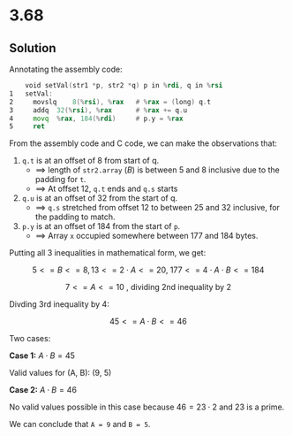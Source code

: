 # 3.68

## Solution

Annotating the assembly code:
```asm
	void setVal(str1 *p, str2 *q) p in %rdi, q in %rsi
1	setVal:
2	  movslq	8(%rsi), %rax   # %rax = (long) q.t
3	  addq	32(%rsi), %rax      # %rax += q.u
4	  movq	%rax, 184(%rdi)     # p.y = %rax
5	  ret
```

From the assembly code and C code, we can make the observations that:

1. `q.t` is at an offset of 8 from start of q.
    * $\implies$ length of `str2.array` ($B$) is between 5 and 8
        inclusive due to the padding for `t`.
    * $\implies$ At offset 12, `q.t` ends and `q.s` starts
2. `q.u` is at an offset of 32 from the start of q.
    * $\implies$ `q.s` stretched from offset 12 to between
        25 and 32 inclusive, for the padding to match.
3. `p.y` is at an offset of 184 from the start of `p`.
    * $\implies$ Array `x` occupied somewhere between
        177 and 184 bytes.

Putting all 3 inequalities in mathematical form, we get:

$$
5 <= B <= 8, 13 <= 2 \cdot A <= 20,\ 177 <= 4 \cdot A \cdot B <= 184
$$

$$
7 <= A <= 10\ \text{, dividing 2nd inequality by 2}
$$

Divding 3rd inequality by 4:

$$
45 <= A \cdot B <= 46
$$

Two cases:

**Case 1:** $A \cdot B = 45$

Valid values for (A, B): (9, 5)

**Case 2:** $A \cdot B = 46$

No valid values possible in this case because
$46 = 23 \cdot 2$ and 23 is a prime.

We can conclude that `A = 9` and `B = 5`. 
